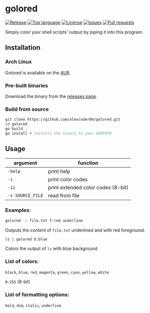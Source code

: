 
# golored

[![Release](https://img.shields.io/github/v/release/alexcoder04/golored)](https://github.com/alexcoder04/golored/releases/latest)
[![Top language](https://img.shields.io/github/languages/top/alexcoder04/golored)](https://github.com/alexcoder04/golored/search?l=go)
[![License](https://img.shields.io/github/license/alexcoder04/golored)](https://github.com/alexcoder04/golored/blob/main/LICENSE)
[![Issues](https://img.shields.io/github/issues/alexcoder04/golored)](https://github.com/alexcoder04/golored/issues)
[![Pull requests](https://img.shields.io/github/issues-pr/alexcoder04/golored)](https://github.com/alexcoder04/golored/pulls)

Simply color your shell scripts' output by piping it into this program.

## Installation

### Arch Linux

Golored is available on the [AUR](https://aur.archlinux.org/packages/golored).

### Pre-built binaries

Download the binary from the [releases page](https://github.com/alexcoder04/golored/releases/latest).

### Build from source

```sh
git clone https://github.com/alexcoder04/golored.git
cd golored
go build .
go install # installs the binary to your $GOPATH
```

## Usage

| argument         | function                           |
|------------------|------------------------------------|
| `-help`          | print help                         |
| `-i`             | print color codes                  |
| `-ii`            | print extended color codes (8-bit) |
| `-s SOURCE_FILE` | read from file                     |

### Examples:

```sh
golored -s file.txt f:red underline
```

Outputs the content of `file.txt` underlined and with red foreground.

```
ls | golored b:blue
```

Colors the output of `ls` with blue background.

### List of colors:

`black`, `blue`, `red`, `magenta`, `green`, `cyan`, `yellow`, `white`

`0`-`255` (8-bit)

### List of formatting options:

`bold`, `dim`, `italic`, `underline`

